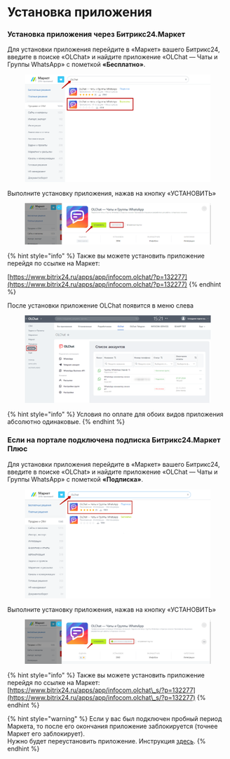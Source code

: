 # Установка приложения

### Установка приложения через **Битрикс24.Маркет**

Для установки приложения перейдите в «Маркет» вашего Битрикс24, введите в поиске «OLChat» и найдите приложение «OLChat — Чаты и Группы WhatsApp» с пометкой **«Бесплатно»**.

<figure><img src="../.gitbook/assets/image (2) (1) (1) (1) (1) (1) (1) (1) (1) (1) (1) (1) (1) (1).png" alt=""><figcaption></figcaption></figure>

Выполните установку приложения, нажав на кнопку «УСТАНОВИТЬ»

<figure><img src="../.gitbook/assets/image (3) (1) (1) (1) (1) (1) (1) (1) (1) (1) (1).png" alt=""><figcaption></figcaption></figure>

{% hint style="info" %}
Также вы можете установить приложение перейдя по ссылке на Маркет:&#x20;

[https://www.bitrix24.ru/apps/app/infocom.olchat/?p=132277](https://www.bitrix24.ru/apps/app/infocom.olchat/?p=132277)
{% endhint %}

После установки приложение OLChat появится в меню слева

<figure><img src="../.gitbook/assets/image (2) (1) (1) (1) (1) (1).png" alt=""><figcaption></figcaption></figure>

{% hint style="info" %}
Условия по оплате для обоих видов приложения абсолютно одинаковые.
{% endhint %}

### Если на портале подключена подписка **Битрикс24.Маркет Плюс**

Для установки приложения перейдите в «Маркет» вашего Битрикс24, введите в поиске «OLChat» и найдите приложение «OLChat — Чаты и Группы WhatsApp» с пометкой **«Подписка»**.

<figure><img src="../.gitbook/assets/image (8) (1) (1) (1).png" alt=""><figcaption></figcaption></figure>

Выполните установку приложения, нажав на кнопку «УСТАНОВИТЬ»

<figure><img src="../.gitbook/assets/image (1) (1) (1) (1) (1) (1) (1) (1) (1) (1) (1) (1) (1) (1) (1) (1) (1) (1) (1) (1) (1) (1) (1).png" alt=""><figcaption></figcaption></figure>

{% hint style="info" %}
Также вы можете установить приложение перейдя по ссылке на Маркет: [https://www.bitrix24.ru/apps/app/infocom.olchat\_s/?p=132277](https://www.bitrix24.ru/apps/app/infocom.olchat\_s/?p=132277)
{% endhint %}

{% hint style="warning" %}
Если у вас был подключен пробный период Маркета, то после его окончания приложение заблокируется (точнее Маркет его заблокирует). \
Нужно будет переустановить приложение. Инструкция [здесь](https://docs.olchat.io/ustanovka-i-nastroika/pereustanovka-prilozheniya).
{% endhint %}

